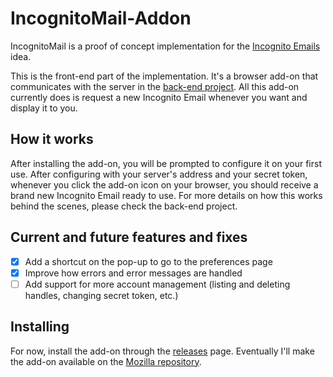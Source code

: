 IncognitoMail-Addon
====

IncognitoMail is a proof of concept implementation for the
[Incognito Emails](https://sidhion.com/blog/post/incognito-email-idea/)
idea.

This is the front-end part of the implementation.
It's a browser add-on
that communicates with the server in the
[back-end project](https://github.com/DanielSidhion/incognitomail).
All this add-on currently does is
request a new Incognito Email whenever you want
and display it to you.

## How it works

After installing the add-on, you will be prompted to configure it
on your first use.
After configuring with your server's address and your secret token,
whenever you click the add-on icon on your browser,
you should receive a brand new Incognito Email ready to use.
For more details on how this works behind the scenes,
please check the back-end project.

## Current and future features and fixes

- [x] Add a shortcut on the pop-up to go to the preferences page
- [x] Improve how errors and error messages are handled
- [ ] Add support for more account management (listing and deleting handles, changing secret token, etc.)

## Installing

For now, install the add-on through the
[releases](https://github.com/DanielSidhion/incognitomail-addon/releases)
page.
Eventually I'll make the add-on available on the
[Mozilla repository](https://addons.mozilla.org).